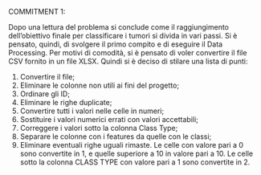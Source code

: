 COMMITMENT 1:

Dopo una lettura del problema si conclude come il raggiungimento dell’obiettivo finale per classificare i tumori si divida in vari passi. Si è pensato, quindi, di svolgere il primo compito e di eseguire il Data Processing. Per motivi di comodità, si è pensato di voler convertire il file CSV fornito in un file XLSX. Quindi si è deciso di stilare una lista di punti:

1)	 Convertire il file;
2)	Eliminare le colonne non utili ai fini del progetto;
3)	Ordinare gli ID;
4)	Eliminare le righe duplicate;
5)	Convertire tutti i valori nelle celle in numeri;
6)	Sostituire i valori numerici errati con valori accettabili;
7)	Correggere i valori sotto la colonna Class Type;
8)	Separare le colonne con i features da quelle con le classi;
9)	Eliminare eventuali righe uguali rimaste.
Le celle con valore pari a 0 sono convertite in 1, e quelle superiore a 10 in valore pari a 10.
Le celle sotto la colonna CLASS TYPE con valore pari a 1 sono convertite in 2.
